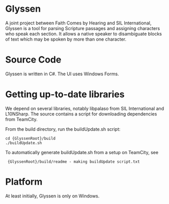 Glyssen
====================
A joint project between Faith Comes by Hearing and SIL International, Glyssen is a tool for parsing Scripture passages and assigning characters who speak each section. It allows a native speaker to disambiguate blocks of text which may be spoken by more than one character.

Source Code
====================
Glyssen is written in C#. The UI uses Windows Forms.

Getting up-to-date libraries
====================
We depend on several libraries, notably libpalaso from SIL International and L10NSharp.
The source contains a script for downloading dependencies from TeamCity.

From the build directory, run the buildUpdate.sh script:

	cd {GlyssenRoot}/build
	./buildUpdate.sh

To automatically generate buildUpdate.sh from a setup on TeamCity, see
	
	 {GlyssenRoot}/build/readme - making buildUpdate script.txt

Platform
====================
At least initially, Glyssen is only on Windows.